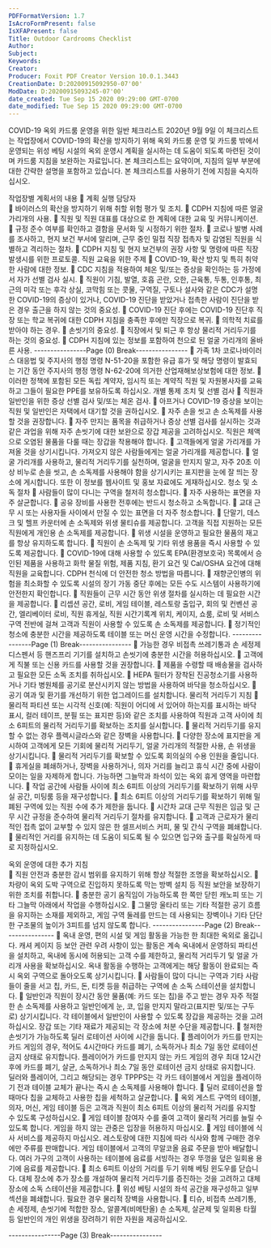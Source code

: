 ```yaml
---
PDFFormatVersion: 1.7
IsAcroFormPresent: false
IsXFAPresent: false
Title: Outdoor Cardrooms Checklist
Author: 
Subject: 
Keywords: 
Creator: 
Producer: Foxit PDF Creator Version 10.0.1.3443
CreationDate: D:20200915092950-07'00'
ModDate: D:20200915093245-07'00'
date_created: Tue Sep 15 2020 09:29:00 GMT-0700
date_modified: Tue Sep 15 2020 09:29:00 GMT-0700
---
```

 
COVID-19 옥외 카드룸 운영을 위한 
일반 체크리스트 
2020년 9월 9일 
이 체크리스트는 작업장에서 COVID-19의 확산을 방지하기 위해 옥외 카드룸 운영 및 카드룸 밖에서 
운영되는 위성 베팅 시설의 옥외 운영시 계획을 실시하는 데 도움이 되도록 마련된 것이며 카드룸 지침을 
보완하는 자료입니다. 본 체크리스트는 요약이며, 지침의 일부 부분에 대한 간략한 설명을 포함하고 
있습니다. 본 체크리스트를 사용하기 전에 지침을 숙지하십시오. 
 
작업장별 계획서의 내용 
 계획 실행 담당자  
 바이러스의 확산을 방지하기 위해 취할 위험 평가 및 조치. 
 CDPH 지침에 따른 얼굴 가리개의 사용. 
 직원 및 직원 대표를 대상으로 한 계획에 대한 교육 및 커뮤니케이션. 
 규정 준수 여부를 확인하고 결함을 문서화 및 시정하기 위한 절차. 
 코로나 발병 사례를 조사하고, 현지 보건 부서에 알리며, 근무 중인 밀접 직장 접촉자 및 
감염된 직원을 식별하고 격리하는 절차. 
 CDPH 지침 및 현지 보건부의 권장 사항 및 명령에 따른 직장 발생시를 위한 프로토콜. 
직원 교육을 위한 주제 
 COVID-19, 확산 방지 및 특히 취약한 사람에 대한 정보. 
 CDC 지침을 적용하여 체온 및/또는 증상을 확인하는 등 가정에서 자가 선별 검사 실시. 
 직원이 기침, 발열, 호흡 곤란, 오한, 근육통, 두통, 인후통, 최근의 미각 또는 후각 상실, 
코막힘 또는 콧물, 구역질, 구토나 설사와 같은 CDC가 설명한 COVID-19의 증상이 
있거나, COVID-19 진단을 받았거나 접촉한 사람이 진단을 받은 경우 출근을 하지 않는 
것의 중요성. 
 COVID-19 진단 후에는 COVID-19 진단후 직장 또는 학교 복귀에 대한 CDPH 지침을 
충족한 후에만 직장으로 복귀. 
 의학적 치료를 받아야 하는 경우. 
 손씻기의 중요성. 
 직장에서 및 퇴근 후 항상 물리적 거리두기를 하는 것의 중요성. 
 CDPH 지침에 있는 정보를 포함하여 천으로 된 얼굴 가리개의 올바른 사용. 
----------------Page (0) Break----------------
 가족 1차 코로나바이러스 대응법 및 주지사의 행정 명령 N-51-20을 포함한 유급 휴가 및 
해당 명령이 발효되는 기간 동안 주지사의 행정 명령 N-62-20에 의거한 
산업재해보상보험에 대한 정보. 
 이러한 정책에 포함된 모든 독립 계약자, 임시직 또는 계약직 직원 및 자원봉사자를 
교육하고 그들이 필요한 PPE를 보유하도록 하십시오. 
개별 통제 조치 및 선별 검사 
 직원과 일반인을 위한 증상 선별 검사 및/또는 체온 검사. 
 아프거나 COVID-19 증상을 보이는 직원 및 일반인은 자택에서 대기할 것을 권하십시오. 
 자주 손을 씻고 손 소독제를 사용할 것을 권장합니다. 
 자주 만지는 품목을 취급하거나 증상 선별 검사를 실시하는 것과 같은 과업을 위해 자주 
손씻기에 대한 보완으로 장갑 제공을 고려하십시오. 직원은 체액으로 오염된 물품을 다룰 
때는 장갑을 착용해야 합니다. 
 고객들에게 얼굴 가리개를 가져올 것을 상기시킵니다. 가져오지 않은 사람들에게는 얼굴 
가리개를 제공합니다. 
 얼굴 가리개를 사용하고, 물리적 거리두기를 실천하며, 얼굴을 만지지 말고, 자주 20초 
이상 비누로 손을 씻고, 손 소독제를 사용해야 함을 상기시키는 표지판을 눈에 잘 띄는 
장소에 게시합니다. 또한 이 정보를 웹사이트 및 홍보 자료에도 게재하십시오. 
청소 및 소독 절차 
 사람들이 많이 다니는 구역을 철저히 청소합니다. 
 자주 사용하는 표면을 자주 살균합니다. 
 공유 장비를 사용한 전후에는 반드시 청소하고 소독합니다. 
 교대 근무 시 또는 사용자들 사이에서 만질 수 있는 표면을 더 자주 청소합니다. 
 단말기, 데스크 및 헬프 카운터에 손 소독제와 위생 물티슈를 제공합니다. 고객을 직접 
지원하는 모든 직원에게 개인용 손 소독제를 제공합니다. 
 위생 시설을 운영하고 필요한 물품의 재고를 항상 유지하도록 합니다. 
 직원이 손 소독제 및 기타 위생 용품을 즉시 사용할 수 있도록 제공합니다. 
 COVID-19에 대해 사용할 수 있도록 EPA(환경보호국) 목록에서 승인된 제품을 사용하고 
화학 물질 위험, 제품 지침, 환기 요건 및 Cal/OSHA 요건에 대해 직원을 교육합니다. 
CDPH 천식에 더 안전한 청소 방법을 따릅니다. 
 재향군인병의 위험을 최소화할 수 있도록 시설의 장기 가동 중단 후에는 모든 수도 
시스템이 사용하기에 안전한지 확인합니다. 
 직원들이 근무 시간 동안 위생 절차를 실시하는 데 필요한 시간을 제공합니다. 
 리셉션 공간, 로비, 게임 테이블, 레스토랑 출입구, 회의 및 컨벤션 공간, 엘리베이터 
로비, 직원 휴게실, 직원 시간기록계 위치, 케이지, 쇼룸, 로비 및 서비스 구역 전반에 
걸쳐 고객과 직원이 사용할 수 있도록 손 소독제를 제공합니다. 
 정기적인 청소에 충분한 시간을 제공하도록 테이블 또는 머신 운영 시간을 수정합니다. 
----------------Page (1) Break----------------
 가능한 경우 비접촉 쓰레기통과 손 세정제 디스펜서 등 핸즈프리 기기를 설치하고 
손씻기에 충분한 시간을 허용하십시오. 
 고객에게 직불 또는 신용 카드를 사용할 것을 권장합니다. 
 제품을 수령할 때 배송물을 검사하고 필요한 모든 소독 조치를 취하십시오. 
 HEPA 필터가 장착된 진공청소기를 사용하거나 기타 병원체를 공기로 분산시키지 않는 
방법을 사용하여 바닥을 청소하십시오. 
 공기 여과 및 환기를 개선하기 위한 업그레이드를 설치합니다. 
물리적 거리두기 지침 
 물리적 파티션 또는 시각적 신호(예: 직원이 어디에 서 있어야 하는지를 표시하는 바닥 
표시, 컬러 테이프, 분필 또는 표지판 등)와 같은 조치를 사용하여 직원과 고객 사이에 
최소 6피트의 물리적 거리두기를 확보하는 조치를 실시합니다. 
 물리적 거리두기를 유지할 수 없는 경우 플렉시글라스와 같은 장벽을 사용합니다. 
 다양한 장소에 표지판을 게시하여 고객에게 모든 기회에 물리적 거리두기, 얼굴 가리개의 
적절한 사용, 손 위생을 상기시킵니다. 
 물리적 거리두기를 확보할 수 있도록 회의실의 수용 인원을 줄입니다. 
 휴게실을 폐쇄하거나, 장벽을 사용하거나, 의자 거리를 늘리고 휴식 시간 중에 사람이 
모이는 일을 자제하게 합니다. 가능하면 그늘막과 좌석이 있는 옥외 휴게 영역을 
마련합니다. 
 작업 공간에 사람들 사이에 최소 6피트 이상의 거리두기를 확보하기 위해 사무실 공간, 
미팅룸 등을 재구성합니다. 
 최소 6피트 이상의 거리두기를 확보하기 위해 밀폐된 구역에 있는 직원 수에 추가 
제한을 둡니다. 
 시간차 교대 근무 직원은 임금 및 근무 시간 규정을 준수하여 물리적 거리두기 절차를 
유지합니다. 
 고객과 근로자가 물리적인 접촉 없이 교부할 수 있지 않은 한 셀프서비스 커피, 물 및 
간식 구역을 폐쇄합니다. 
 물리적인 거리를 유지하는 데 도움이 되도록 될 수 있으면 입구와 출구를 확실하게 따로 
지정하십시오. 
 
옥외 운영에 대한 추가 지침  
 직원 안전과 충분한 감시 범위를 유지하기 위해 항상 적절한 조명을 확보하십시오. 
 차량이 옥외 도박 구역으로 진입하지 못하도록 막는 방벽 설치 등 직원 보안을 보장하기 
위한 조치를 취합니다. 
 충분한 공기 움직임이 가능하도록 한 쪽만 닫힌 캐노피 또는 기타 그늘막 아래에서 
작업을 수행하십시오. 
 그물망 울타리 또는 기타 적절한 공기 흐름을 유지하는 소재를 제외하고, 게임 구역 
둘레를 만드는 데 사용되는 장벽이나 기타 단단한 구조물의 높이가 3피트를 넘지 않도록 
합니다. 
----------------Page (2) Break----------------
 옥내 운영, 편의 시설 및 게임 활동을 가능한 한 최대한 옥외로 옮깁니다. 캐셔 케이지 등 
보안 관련 우려 사항이 있는 활동은 계속 옥내에서 운영하되 파티션을 설치하고, 옥내에 
동시에 허용되는 고객 수를 제한하고, 물리적 거리두기 및 얼굴 가리개 사용을 
확보하십시오. 옥내 활동을 수행하는 고객에게는 해당 활동이 완료되는 즉시 옥외 
구역으로 돌아오도록 상기시킵니다. 
 사람들이 많이 다니는 구역과 기타 사람들이 줄을 서고 칩, 카드, 돈, 티켓 등을 취급하는 
구역에 손 소독 스테이션을 설치합니다. 
 일반인과 직원이 장시간 동안 물품(예: 카드 또는 칩)을 주고 받는 경우 자주 적절한 손 
소독제를 사용하고 일반인에게 눈, 코, 입을 만지지 말라고(표지판 및/또는 구두로) 
상기시킵니다. 각 테이블에서 일반인이 사용할 수 있도록 장갑을 제공하는 것을 
고려하십시오. 장갑 또는 기타 재료가 제공되는 각 장소에 처분 수단을 제공합니다. 
 철저한 손씻기가 가능하도록 딜러 로테이션 사이에 시간을 둡니다. 
 플레이어가 카드를 만지는 카드 게임의 경우, 적어도 4시간마다 카드를 폐기, 
소독하거나 최소 7일 동안 로테이션 금지 상태로 유지합니다. 플레이어가 카드를 만지지 
않는 카드 게임의 경우 최대 12시간 후에 카드를 폐기, 살균, 소독하거나 최소 7일 동안 
로테이션 금지 상태로 유지합니다. 딜러와 플레이어, 그리고 해당되는 경우 TPPPS는 각 
카드 테이블에서 게임을 플레이하기 전과 테이블 교체가 끝나는 즉시 손 소독제를 
사용해야 합니다. 
 딜러 로테이션을 할 때마다 칩을 교체하고 사용한 칩을 세척하고 살균합니다. 
 옥외 게스트 구역의 테이블, 의자, 머신, 게임 테이블 등은 고객과 직원이 최소 6피트 
이상의 물리적 거리를 유지할 수 있도록 구성하십시오. 
 게임 테이블 참여자 수를 줄여 고객이 물리적 거리를 늘릴 수 있도록 합니다. 게임을 하지 
않는 관중은 입장을 허용하지 마십시오. 
 게임 테이블에 식사 서비스를 제공하지 마십시오. 레스토랑에 대한 지침에 따라 식사와 
함께 구매한 경우에만 주류를 판매합니다. 게임 테이블에서 고객의 무알코올 음료 주문을 
받아 배달합니다. 여러 가구의 고객이 사용하는 테이블에 음료를 서빙하는 경우 뚜껑을 
덮은 일회용 용기에 음료를 제공합니다. 
 최소 6피트 이상의 거리를 두기 위해 베팅 윈도우를 닫습니다. 대체 장소에 추가 장소를 
개설하여 물리적 거리두기를 증진하는 것을 고려하고 대체 장소에 소독 스테이션을 
제공합니다. 
 위성 베팅 시설의 좌석 공간을 재구성하고 일부 섹션을 폐쇄합니다. 필요한 경우 물리적 
장벽을 사용합니다. 
 티슈, 비접촉 쓰레기통, 손 세정제, 손씻기에 적합한 장소, 알콜계(비메탄올) 손 소독제, 
살균제 및 일회용 타월 등 일반인의 개인 위생을 장려하기 위한 자원을 제공하십시오. 
 
----------------Page (3) Break----------------
